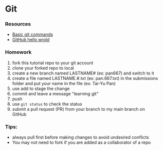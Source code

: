 # Git

### Resources
 - [Basic git commands](https://docs.github.com/en/get-started/using-git/about-git)
 - [GitHub hello wrold](https://docs.github.com/en/get-started/quickstart/hello-world)

### Homework
 1. fork this tutorial repo to your git account
 1. clone your forked repo to local
 1. create a new branch named LASTNAME# (ex: pan667) and switch to it
 1. create a file named LASTNAME.#.txt (ex: pan.667.txt) in the submissions folder and put your name in the file (ex: Tai-Yu Pan)
 1. use add to stage the change
 1. commit and leave a message "learning git"
 1. push
 1. use `git status` to check the status 
 1. submit a pull request (PR) from your branch to my main branch on GitHub


 ### Tips:
  - always pull first before making changes to avoid undesired conflicts
  - You may not need to fork if you are added as a collaborator of a repo
